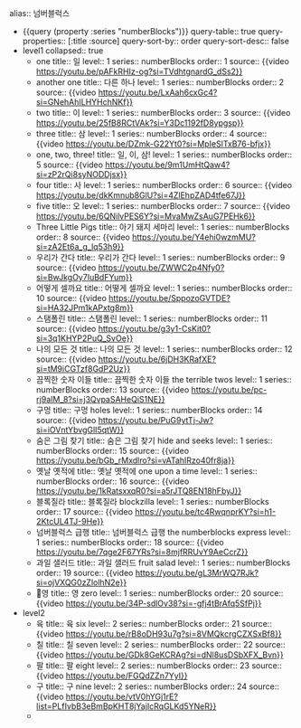 alias:: 넘버블럭스

- {{query (property :series "numberBlocks")}}
  query-table:: true
  query-properties:: [:title :source]
  query-sort-by:: order
  query-sort-desc:: false
- level1
  collapsed:: true
	- one
	  title:: 일
	  level:: 1
	  series:: numberBlocks
	  order:: 1
	  source:: {{video https://youtu.be/pAFkRHIz-og?si=TVdhtgnardG_dSs2}}
	- another one
	  title:: 다른 하나
	  level:: 1
	  series:: numberBlocks
	  order:: 2
	  source:: {{video https://youtu.be/LxAah6cxGc4?si=GNehAhILHYHchNKf}}
	- two
	  title:: 이
	  level:: 1
	  series:: numberBlocks
	  order:: 3
	  source:: {{video https://youtu.be/25fB8RCtVAk?si=Y3Dc1192fD8ypgsp}}
	- three
	  title:: 삼
	  level:: 1
	  series:: numberBlocks
	  order:: 4
	  source:: {{video https://youtu.be/DZmk-G22Yt0?si=MpIeSlTxB76-bfjx}}
	- one, two, three!
	  title:: 일, 이, 삼!
	  level:: 1
	  series:: numberBlocks
	  order:: 5
	  source:: {{video https://youtu.be/9m1UmHtQaw4?si=zP2rQi8syNODDjsx}}
	- four
	  title:: 사
	  level:: 1
	  series:: numberBlocks
	  order:: 6
	  source:: {{video https://youtu.be/dkKmnub8GlU?si=4ZlEhpZAD4tfe67J}}
	- five
	  title:: 오
	  level:: 1
	  series:: numberBlocks
	  order:: 7
	  source:: {{video https://youtu.be/6QNilvPES6Y?si=MvaMwZsAuG7PEHk6}}
	- Three Little Pigs
	  title:: 아기 돼지 세마리
	  level:: 1
	  series:: numberBlocks
	  order:: 8
	  source:: {{video https://youtu.be/Y4ehi0wzmMU?si=zA2Et6a_g_lq53h9}}
	- 우리가 간다
	  title:: 우리가 간다
	  level:: 1
	  series:: numberBlocks
	  order:: 9
	  source:: {{video https://youtu.be/ZWWC2p4Nfy0?si=BwJkgOy7IuBdFYum}}
	- 어떻게 셀까요
	  title:: 어떻게 셀까요
	  level:: 1
	  series:: numberBlocks
	  order:: 10
	  source:: {{video https://youtu.be/SppozoGVTDE?si=HA32JPm1kAPxtg8m}}
	- 스탬폴린
	  title:: 스탬폴린
	  level:: 1
	  series:: numberBlocks
	  order:: 11
	  source:: {{video https://youtu.be/g3y1-CsKit0?si=3q1KHYP2PuQ_SvOe}}
	- 나의 모든 것
	  title:: 나의 모든 것
	  level:: 1
	  series:: numberBlocks
	  order:: 12
	  source:: {{video https://youtu.be/6jDH3KRafXE?si=tM9iCGTzf8GdP2Uz}}
	- 끔찍한 숫자 이들
	  title:: 끔찍한 숫자 이들 the terrible twos
	  level:: 1
	  series:: numberBlocks
	  order:: 13
	  source:: {{video https://youtu.be/pc-rj9aIM_8?si=j3QvpaSAHeQiS1NE}}
	- 구멍
	  title:: 구멍 holes
	  level:: 1
	  series:: numberBlocks
	  order:: 14
	  source:: {{video https://youtu.be/PuG9ytTj-Jw?si=iOVntYbvgGlI5qtW}}
	- 숨은 그림 찾기
	  title:: 숨은 그림 찾기 hide and seeks
	  level:: 1
	  series:: numberBlocks
	  order:: 15
	  source:: {{video https://youtu.be/bGb_rMxdlro?si=vATahIRzo40fr8ja}}
	- 옛날 옛적에
	  title:: 옛날 옛적에 one upon a time
	  level:: 1
	  series:: numberBlocks
	  order:: 16
	  source:: {{video https://youtu.be/1kRatsxxqR0?si=a5rJTQ8EN18hFbyJ}}
	- 블록질라
	  title:: 블록질라 blockzilla
	  level:: 1
	  series:: numberBlocks
	  order:: 17
	  source:: {{video https://youtu.be/tc4RwqnprKY?si=h1-2KtcUL4TJ-9He}}
	- 넘버블럭스 급행
	  title:: 넘버블럭스 급행 the numberblocks express
	  level:: 1
	  series:: numberBlocks
	  order:: 18
	  source:: {{video https://youtu.be/7qge2F67YRs?si=8mjfRRUvY9AeCcrZ}}
	- 과일 샐러드
	  title:: 과일 샐러드 fruit salad
	  level:: 1
	  series:: numberBlocks
	  order:: 19
	  source:: {{video https://youtu.be/gL3MrWQ7RJk?si=ojVXQG0zZlolhN2e}}
	- 영
	  title:: 영 zero
	  level:: 1
	  series:: numberBlocks
	  order:: 20
	  source:: {{video https://youtu.be/34P-sdlOv38?si=-gfj4tBrAfq5SfPj}}
- level2
	- 육
	  title:: 육 six
	  level:: 2
	  series:: numberBlocks
	  order:: 21
	  source:: {{video https://youtu.be/rB8oDH93u7g?si=8VMQkcrgCZXSxBf8}}
	- 칠
	  title:: 칠 seven
	  level:: 2
	  series:: numberBlocks
	  order:: 22
	  source:: {{video https://youtu.be/GDk8GeKCRAg?si=dNl8usDSbXFX_Bvn}}
	- 팔
	  title:: 팔 eight
	  level:: 2
	  series:: numberBlocks
	  order:: 23
	  source:: {{video https://youtu.be/FGQdZZn7YyI}}
	- 구
	  title:: 구 nine
	  level:: 2
	  series:: numberBlocks
	  order:: 24
	  source:: {{video https://youtu.be/vtV0hYGj1rE?list=PLfIvbB3eBmBpKHT8jYajIcRqGLKd5YNeR}}
	-